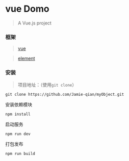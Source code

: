 # vue Domo

> A Vue.js project

### 框架

> [vue](http://cn.vuejs.org/)

> [element](http://element.eleme.io/#/zh-CN/)

### 安装

>项目地址：（使用`git clone`）

```shell
git clone https://github.com/Jamie-qian/myObject.git

```


安装依赖模块
```
npm install
```

启动服务
```
npm run dev
```

打包发布
```
npm run build
```
